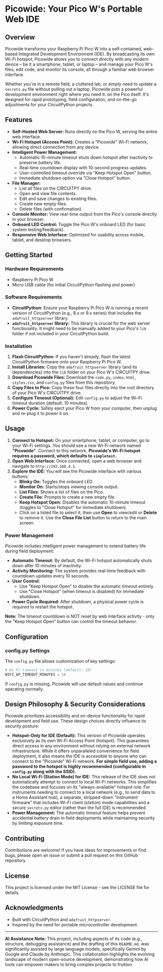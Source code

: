 # **Picowide: Your Pico W's Portable Web IDE**

## **Overview**

Picowide transforms your Raspberry Pi Pico W into a self-contained, web-based Integrated Development Environment (IDE). By broadcasting its own Wi-Fi hotspot, Picowide allows you to connect directly with any modern device – be it a smartphone, tablet, or laptop – and manage your Pico W's files, edit code, and monitor its console, all through a familiar web browser interface.

Whether you're in a remote field, a cluttered lab, or simply need to update a `secrets.py` file without pulling out a laptop, Picowide puts a powerful development environment right where you need it: on the Pico itself. It's designed for rapid prototyping, field configuration, and on-the-go adjustments for your CircuitPython projects.

## **Features**

* **Self-Hosted Web Server:** Runs directly on the Pico W, serving the entire web interface.
* **Wi-Fi Hotspot (Access Point):** Creates a "Picowide" Wi-Fi network, allowing direct connection from any device.
* **Intelligent Power Management:** 
    * Automatic 10-minute timeout shuts down hotspot after inactivity to preserve battery life.
    * Real-time countdown display with 10-second progress updates.
    * User-controlled timeout override via "Keep Hotspot Open" button.
    * Immediate shutdown option via "Close Hotspot" button.
* **File Manager:**
    * List all files on the CIRCUITPY drive.
    * Open and view file contents.
    * Edit and save changes to existing files.
    * Create new empty files.
    * Delete files (with confirmation).
* **Console Monitor:** View real-time output from the Pico's console directly in your browser.
* **Onboard LED Control:** Toggle the Pico W's onboard LED (for basic system testing/feedback).
* **Responsive Web Interface:** Optimized for usability across mobile, tablet, and desktop browsers.

## **Getting Started**

### **Hardware Requirements**

* Raspberry Pi Pico W
* Micro USB cable (for initial CircuitPython flashing and power)

### **Software Requirements**

* **CircuitPython:** Ensure your Raspberry Pi Pico W is running a recent version of CircuitPython (e.g., 8.x or 9.x series) that includes the `adafruit_httpserver` library.
* **`adafruit_httpserver` library:** This library is crucial for the web server functionality. It might need to be manually added to your Pico's `lib` folder if not included in your CircuitPython build.

### **Installation**

1.  **Flash CircuitPython:** If you haven't already, flash the latest CircuitPython firmware onto your Raspberry Pi Pico W.
2.  **Install Libraries:** Copy the `adafruit_httpserver` library (and its dependencies) into the `lib` folder on your Pico W's CIRCUITPY drive.
3.  **Download Picowide Files:** Download the `code.py`, `index.html`, `styles.css`, and `config.py` files from this repository.
4.  **Copy Files to Pico:** Copy these four files directly into the root directory of your Pico W's CIRCUITPY drive.
5.  **Configure Timeout (Optional):** Edit `config.py` to adjust the Wi-Fi timeout duration (default: 10 minutes).
6.  **Power Cycle:** Safely eject your Pico W from your computer, then unplug and re-plug it to power it on.

## **Usage**

1.  **Connect to Hotspot:** On your smartphone, tablet, or computer, go to your Wi-Fi settings. You should see a new Wi-Fi network named **"Picowide"**. Connect to this network. **Picowide's Wi-Fi hotspot requires a password, which defaults to `simpletest`.**
2.  **Open Web Interface:** Once connected, open a web browser and navigate to `http://192.168.4.1`.
3.  **Explore the IDE:** You will see the Picowide interface with various buttons:
    * **Blinky On:** Toggles the onboard LED.
    * **Monitor On:** Starts/stops viewing console output.
    * **List Files:** Shows a list of files on the Pico.
    * **Create File:** Prompts to create a new empty file.
    * **Keep Hotspot Open:** Disables the automatic 10-minute timeout (toggles to "Close Hotspot" for immediate shutdown).
    * Click on a listed file to select it, then use **Open** to view/edit or **Delete** to remove it. Use the **Close File List** button to return to the main screen.

### **Power Management**

Picowide includes intelligent power management to extend battery life during field deployment:

* **Automatic Timeout:** By default, the Wi-Fi hotspot automatically shuts down after 10 minutes of inactivity.
* **Activity Monitoring:** The system provides real-time feedback with countdown updates every 10 seconds.
* **User Control:** 
    * Use "Keep Hotspot Open" to disable the automatic timeout entirely.
    * Use "Close Hotspot" (when timeout is disabled) for immediate shutdown.
* **Power Cycle Required:** After shutdown, a physical power cycle is required to restart the hotspot.

**Note:** The timeout countdown is NOT reset by web interface activity - only the "Keep Hotspot Open" button can control the timeout behavior.

## **Configuration**

### **config.py Settings**

The `config.py` file allows customization of key settings:

```python
# Wi-Fi timeout in minutes (default: 10)
WIFI_AP_TIMEOUT_MINUTES = 10
```

If `config.py` is missing, Picowide will use default values and continue operating normally.

## **Design Philosophy & Security Considerations**

Picowide prioritizes accessibility and on-device functionality for rapid development and field use. These design choices directly influence its security posture:

* **Hotspot-Only for IDE (Default):** This version of Picowide operates exclusively as its own Wi-Fi Access Point (hotspot). This guarantees direct access in any environment without relying on external network infrastructure. While it offers unparalleled convenience for field deployment, it also means the IDE is accessible to anyone who can connect to the "Picowide" Wi-Fi network. **For simple field use, adding a password to the hotspot is highly recommended (configurable in `config.py` along with the SSID).**
* **No Local Wi-Fi (Station Mode) for IDE:** This release of the IDE does not automatically attempt to connect to local Wi-Fi networks. This simplifies the codebase and focuses on its "always-available" hotspot role. For instruments needing to connect to a local network (e.g., to send data to a Home Assistant hub), a separate, stripped-down "instrument firmware" that includes Wi-Fi client (station) mode capabilities and a *secure* `secrets.py` editor (rather than the full IDE) is recommended.
* **Power Management:** The automatic timeout feature helps prevent accidental battery drain in field deployments while maintaining security by limiting exposure time.

## **Contributing**

Contributions are welcome! If you have ideas for improvements or find bugs, please open an issue or submit a pull request on this GitHub repository.

## **License**

This project is licensed under the MIT License - see the LICENSE file for details.

## **Acknowledgments**

* Built with CircuitPython and `adafruit_httpserver`.
* Inspired by the need for portable microcontroller development.

---

**AI Assistance Note:** This project, including aspects of its code (e.g., structure, debugging assistance) and the drafting of this `README.md`, was significantly assisted by large language models, specifically Gemini by Google and Claude by Anthropic. This collaboration highlights the evolving landscape of modern open-source development, demonstrating how AI tools can empower makers to bring complex projects to fruition.
